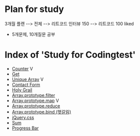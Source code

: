 # Plan for study

3개월 플랜 --> 전체 --> 리트코드 인터뷰 150 --> 리트코드 100 liked

- 5개문제, 10개질문 공부

# Index of 'Study for Codingtest'

- <a href="./counter.js">Counter</a> V
- <a href="./Get.js">Get</a>
- <a href="./Unique_Array.js">Unique Array</a> V
- <a href="./Contact_Form.js">Contact Form</a>
- <a href="./Holy_Grail.js">Holy Grail</a>
- <a href="./Array_prototype_filter.js">Array.prototype.filter</a>
- <a href="./Array_prototype_map.js">Array.prototype.map</a> V
- <a href="./Array_prototype_reduce.js">Array.prototype.reduce</a>
- <a href="./Array_prototype_bind.js">Array.prototype.bind (햇갈림)</a>
- <a href="./jQuery_css.js">jQuery.css</a>
- <a href="./Sum.js">Sum</a>
- <a href="./Progress_Bar.js">Progress Bar</a>
